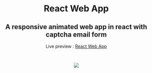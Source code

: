 <h1 align="center">React Web App</h1>
<h2 align="center">A responsive animated web app in react with captcha email form</h2>
<p align="center">Live preview : <a href="https://rintuweb4.github.io/React-Web-App/">React Web App</a></p><br>
<p align="center">
<img src="https://user-images.githubusercontent.com/51328321/73542912-c79eb080-445b-11ea-8180-71af285af497.png">
</p>
